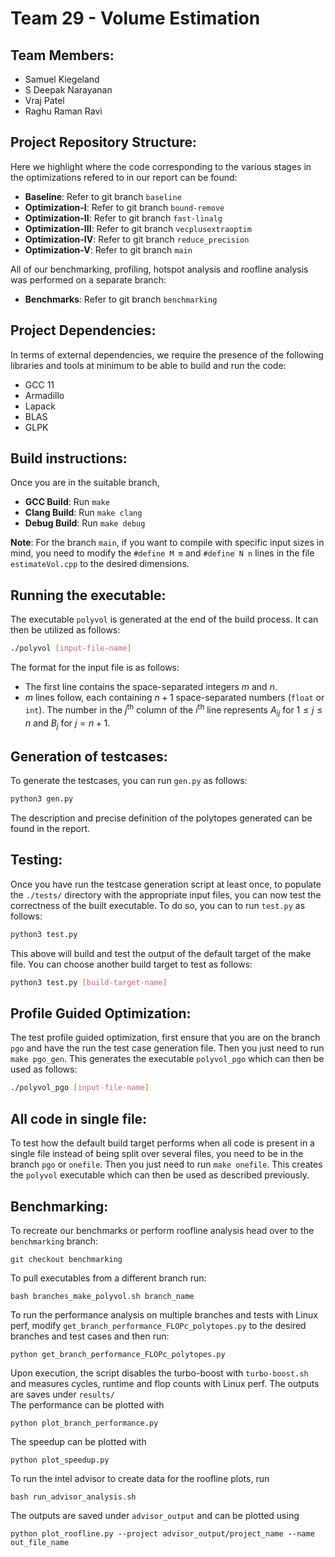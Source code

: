 # Team 29 - Volume Estimation
## Team Members:
- Samuel Kiegeland
- S Deepak Narayanan
- Vraj Patel
- Raghu Raman Ravi

## Project Repository Structure:
Here we highlight where the code corresponding to the various stages in the optimizations refered to in our report can be found:
- **Baseline**: Refer to git branch `baseline`
- **Optimization-I**: Refer to git branch `bound-remove`
- **Optimization-II**: Refer to git branch `fast-linalg`
- **Optimization-III**: Refer to git branch `vecplusextraoptim`
- **Optimization-IV**: Refer to git branch `reduce_precision`
- **Optimization-V**: Refer to git branch `main`

All of our benchmarking, profiling, hotspot analysis and roofline analysis was performed on a separate branch:
- **Benchmarks**: Refer to git branch `benchmarking`

## Project Dependencies:
In terms of external dependencies, we require the presence of the following libraries and tools at minimum to be able to build and run the code:
- GCC 11
- Armadillo
- Lapack
- BLAS
- GLPK

## Build instructions:
Once you are in the suitable branch, 
- **GCC Build**: Run `make`
- **Clang Build**: Run `make clang`
- **Debug Build**: Run `make debug`

**Note**: For the branch `main`, if you want to compile with specific input sizes in mind, you need to modify the `#define M m` and `#define N n` lines in the file `estimateVol.cpp` to the desired dimensions.  

## Running the executable:
The executable `polyvol` is generated at the end of the build process. It can then be utilized as follows:
```bash
./polyvol [input-file-name]
```

The format for the input file is as follows:
- The first line contains the space-separated integers $m$ and $n$.
- $m$ lines follow, each containing $n+1$ space-separated numbers (`float` or `int`). The number in the $j$<sup>th</sup> column of the $i$<sup>th</sup> line represents $A_{ij}$ for $1 \le j \le n$ and $B_j$ for $j=n+1$.

## Generation of testcases:
To generate the testcases, you can run `gen.py` as follows:
```bash
python3 gen.py
```

The description and precise definition of the polytopes generated can be found in the report. 

## Testing:
Once you have run the testcase generation script at least once, to populate the `./tests/` directory with the appropriate input files, you can now test the correctness of the built executable. To do so, you can to run `test.py` as follows:
```bash
python3 test.py
```

This above will build and test the output of the default target of the make file. You can choose another build target to test as follows:
```bash
python3 test.py [build-target-name]
```

## Profile Guided Optimization:
The test profile guided optimization, first ensure that you are on the branch `pgo` and have the run the test case generation file. Then you just need to run `make pgo_gen`. This generates the executable `polyvol_pgo` which can then be used as follows:
```bash
./polyvol_pgo [input-file-name]
```

## All code in single file:
To test how the default build target performs when all code is present in a single file instead of being split over several files, you need to be in the branch `pgo` or `onefile`. Then you just need to run `make onefile`. This creates the `polyvol` executable which can then be used as described previously. 

## Benchmarking: 
To recreate our benchmarks or perform roofline analysis head over to the `benchmarking` branch: 
```
git checkout benchmarking

``` 
To pull executables from a different branch run:
```
bash branches_make_polyvol.sh branch_name

``` 
To run the performance analysis on multiple branches and tests with Linux perf, modify `get_branch_performance_FLOPc_polytopes.py` to the desired branches and test cases and then run: 
```
python get_branch_performance_FLOPc_polytopes.py

``` 
Upon execution, the script disables the turbo-boost with `turbo-boost.sh` and measures cycles, runtime and flop counts with Linux perf. The outputs are saves under `results/`  
The performance can be plotted with
```
python plot_branch_performance.py

``` 
The speedup can be plotted with
```
python plot_speedup.py

``` 
To run the intel advisor to create data for the roofline plots, run
```
bash run_advisor_analysis.sh

``` 
The outputs are saved under `advisor_output` and can be plotted using
```
python plot_roofline.py --project advisor_output/project_name --name out_file_name

``` 

